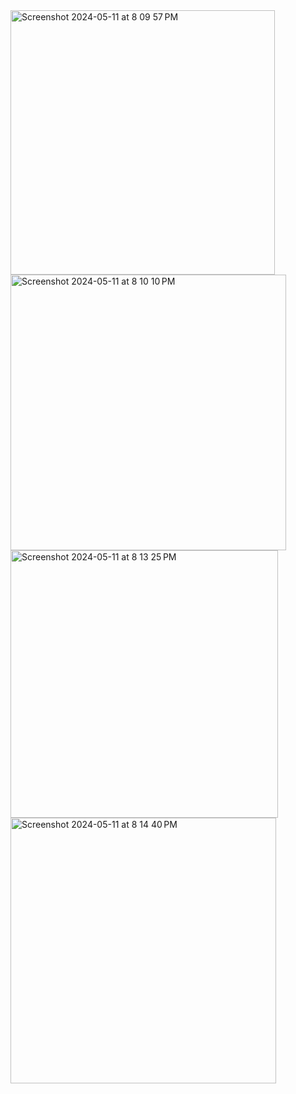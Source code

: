 <img width="423" alt="Screenshot 2024-05-11 at 8 09 57 PM" src="https://github.com/fobass/SOLGRAM_IOS_CLIENT/assets/20865522/dbd808ae-30e5-4b39-a592-d856cb6060ba">
<img width="441" alt="Screenshot 2024-05-11 at 8 10 10 PM" src="https://github.com/fobass/SOLGRAM_IOS_CLIENT/assets/20865522/babb8bf4-3d6c-4679-98b3-42fa4311366a">
<img width="428" alt="Screenshot 2024-05-11 at 8 13 25 PM" src="https://github.com/fobass/SOLGRAM_IOS_CLIENT/assets/20865522/699f4905-a004-493c-bb1d-e6e22189e2b0">
<img width="425" alt="Screenshot 2024-05-11 at 8 14 40 PM" src="https://github.com/fobass/SOLGRAM_IOS_CLIENT/assets/20865522/b1601ea7-6206-406f-9f65-9d58ebbe8ab1">
